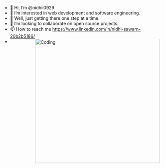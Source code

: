 - 👋 Hi, I’m @nidhii0929
- 👀 I’m interested in web development and software engineering.
- 🌱 Well, just getting there one step at a time.
- 💞️ I’m looking to collaborate on open source projects.
- 📫 How to reach me https://www.linkedin.com/in/nidhi-sawarn-20b2b5186/
- <img align="right" alt="Coding" width="400" src="https://miro.medium.com/max/1400/0*K2WLMTExLyida7OR.gif">

<!---
nidhii0929/nidhii0929 is a ✨ special ✨ repository because its `README.md` (this file) appears on your GitHub profile.
You can click the Preview link to take a look at your changes.
--->
